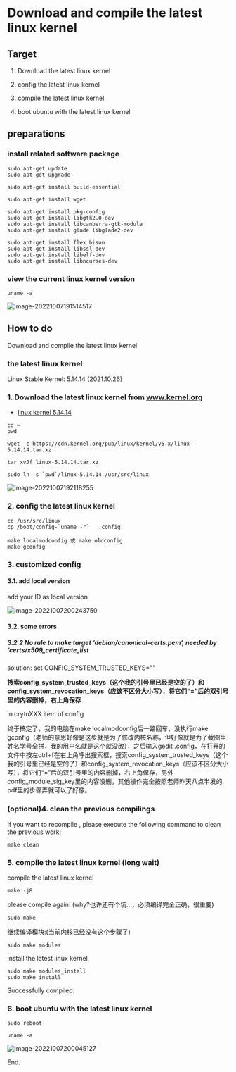 # Download and compile the latest linux kernel

## Target
1. Download the latest linux kernel

2. config the latest linux kernel

3. compile the latest linux kernel

4. boot ubuntu with the latest linux kernel

## preparations

### install related software package

```
sudo apt-get update
sudo apt-get upgrade
```

```
sudo apt-get install build-essential
```

```
sudo apt-get install wget
```

```
sudo apt-get install pkg-config
sudo apt-get install libgtk2.0-dev
sudo apt-get install libcanberra-gtk-module
sudo apt-get install glade libglade2-dev
```

```
sudo apt-get install flex bison
sudo apt-get install libssl-dev
sudo apt-get install libelf-dev
sudo apt-get install libncurses-dev
```

### view the current linux kernel version
```
uname -a
```

![image-20221007191514517](https://zyzstc-1303973796.cos.ap-beijing.myqcloud.com/uPic/image-20221007191514517.png)

## How to do

Download and compile the latest linux kernel
### the latest linux kernel
Linux Stable Kernel: 5.14.14  (2021.10.26)

### 1. Download the latest linux kernel from www.kernel.org

* [linux kernel 5.14.14](https://cdn.kernel.org/pub/linux/kernel/v5.x/linux-5.14.14.tar.xz)

```
cd ~
pwd
```

```
wget -c https://cdn.kernel.org/pub/linux/kernel/v5.x/linux-5.14.14.tar.xz
```

```
tar xvJf linux-5.14.14.tar.xz
```

```
sudo ln -s `pwd`/linux-5.14.14 /usr/src/linux
```

![image-20221007192118255](https://zyzstc-1303973796.cos.ap-beijing.myqcloud.com/uPic/image-20221007192118255.png)

### 2. config the latest linux kernel

```
cd /usr/src/linux
cp /boot/config-`uname -r`   .config
```

```
make localmodconfig 或 make oldconfig
make gconfig
```

### 3. customized config

#### 3.1. add local version

add your ID as local version

![image-20221007200243750](https://zyzstc-1303973796.cos.ap-beijing.myqcloud.com/uPic/image-20221007200243750.png)

#### 3.2. some errors

##### 3.2.2 No rule to make target ‘debian/canonical-certs.pem‘, needed by ‘certs/x509_certificate_list

solution: set CONFIG_SYSTEM_TRUSTED_KEYS=""

**搜索config_system_trusted_keys（这个我的引号里已经是空的了）和config_system_revocation_keys（应该不区分大小写），将它们“=”后的双引号里的内容删掉，右上角保存**

in crytoXXX item of config

终于搞定了，我的电脑在make localmodconfig后一路回车，没执行make gconfig（老师的意思好像是这步就是为了修改内核名称，但好像就是为了截图里姓名学号全拼，我的用户名就是这个就没改），之后输入gedit .config，在打开的文件中按左ctrl+f在右上角呼出搜索框，搜索config_system_trusted_keys（这个我的引号里已经是空的了）和config_system_revocation_keys（应该不区分大小写），将它们“=”后的双引号里的内容删掉，右上角保存，另外config_module_sig_key里的内容没删，其他操作完全按照老师昨天八点半发的pdf里的步骤弄就可以了好像。


### (optional)4. clean the previous compilings

If you want to recompile , please execute the following command to clean the previous work:

```
make clean
```

### 5. compile the latest linux kernel (long wait)

compile the latest linux kernel
```
make -j8
```
please compile again: (why?也许还有个坑...，必须编译完全正确，很重要)

```
sudo make
```

继续编译模块:(当前内核已经没有这个步骤了)

```
sudo make modules
```

install the latest linux kernel

```
sudo make modules_install
sudo make install
```

Successfully compiled:



### 6. boot ubuntu with the latest linux kernel

```
sudo reboot
```

```
uname -a
```

![image-20221007200045127](https://zyzstc-1303973796.cos.ap-beijing.myqcloud.com/uPic/image-20221007200045127.png)

End.